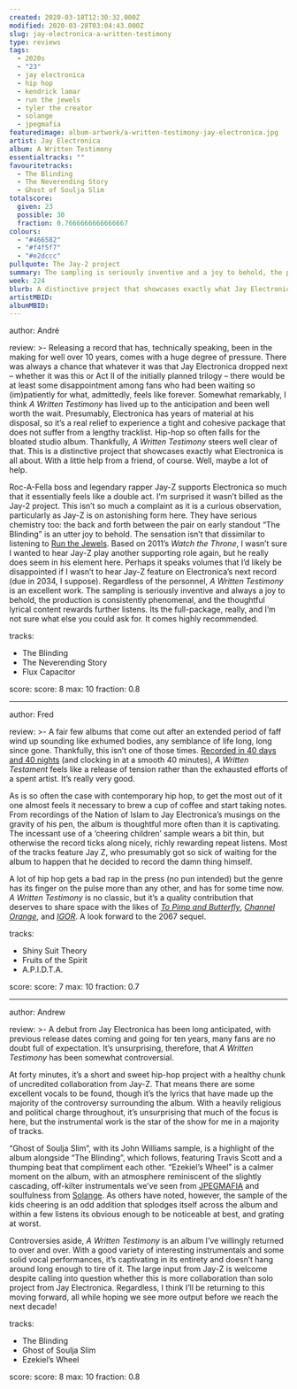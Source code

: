 ```yaml
---
created: 2020-03-18T12:30:32.000Z
modified: 2020-03-28T03:04:43.000Z
slug: jay-electronica-a-written-testimony
type: reviews
tags:
  - 2020s
  - "23"
  - jay electronica
  - hip hop
  - kendrick lamar
  - run the jewels
  - tyler the creator
  - solange
  - jpegmafia
featuredimage: album-artwork/a-written-testimony-jay-electronica.jpg
artist: Jay Electronica
album: A Written Testimony
essentialtracks: ""
favouritetracks:
  - The Blinding
  - The Neverending Story
  - Ghost of Soulja Slim
totalscore:
  given: 23
  possible: 30
  fraction: 0.7666666666666667
colours:
  - "#466582"
  - "#f4f5f7"
  - "#e2dccc"
pullquote: The Jay-2 project
summary: The sampling is seriously inventive and a joy to behold, the production is consistently phenomenal, and the thoughtful lyrical content rewards further listens.
week: 224
blurb: A distinctive project that showcases exactly what Jay Electronica is all about. With a little help from a friend, of course.
artistMBID:
albumMBID:
---
```

author: André

review: >-
  Releasing a record that has, technically speaking, been in the making for well over 10 years, comes with a huge degree of pressure. There was always a chance that whatever it was that Jay Electronica dropped next – whether it was this or Act II of the initially planned trilogy – there would be at least some disappointment among fans who had been waiting so (im)patiently for what, admittedly, feels like forever. Somewhat remarkably, I think *A Written Testimony* has lived up to the anticipation and been well worth the wait. Presumably, Electronica has years of material at his disposal, so it’s a real relief to experience a tight and cohesive package that does not suffer from a lengthy tracklist. Hip-hop so often falls for the bloated studio album. Thankfully, *A Written Testimony* steers well clear of that. This is a distinctive project that showcases exactly what Electronica is all about. With a little help from a friend, of course. Well, maybe a lot of help.

  Roc-A-Fella boss and legendary rapper Jay-Z supports Electronica so much that it essentially feels like a double act. I’m surprised it wasn’t billed as the Jay-2 project. This isn’t so much a complaint as it is a curious observation, particularly as Jay-Z is on astonishing form here. They have serious chemistry too: the back and forth between the pair on early standout “The Blinding” is an utter joy to behold. The sensation isn’t that dissimilar to listening to [Run the Jewels](<reviews/run-the-jewels-run-the-jewels-2/>). Based on 2011’s *Watch the Throne*, I wasn’t sure I wanted to hear Jay-Z play another supporting role again, but he really does seem in his element here. Perhaps it speaks volumes that I’d likely be disappointed if I wasn’t to hear Jay-Z feature on Electronica’s next record (due in 2034, I suppose). Regardless of the personnel, *A Written Testimony* is an excellent work. The sampling is seriously inventive and always a joy to behold, the production is consistently phenomenal, and the thoughtful lyrical content rewards further listens. Its the full-package, really, and I’m not sure what else you could ask for. It comes highly recommended.

tracks:
  - The Blinding
  - ­­The Neverending Story
  - ­­Flux Capacitor

score:
  score: 8
  max: 10
  fraction: 0.8

---
author: Fred

review: >-
  A fair few albums that come out after an extended period of faff wind up sounding like exhumed bodies, any semblance of life long, long since gone. Thankfully, this isn’t one of those times. [Recorded in 40 days and 40 nights](<https://www.vulture.com/2020/03/jay-electronica-debut-album-a-written-testimony-jay-z-tidal.html>) (and clocking in at a smooth 40 minutes), *A Written Testament* feels like a release of tension rather than the exhausted efforts of a spent artist. It’s really very good.

  As is so often the case with contemporary hip hop, to get the most out of it one almost feels it necessary to brew a cup of coffee and start taking notes. From recordings of the Nation of Islam to Jay Electronica’s musings on the gravity of his pen, the album is thoughtful more often than it is captivating. The incessant use of a ‘cheering children’ sample wears a bit thin, but otherwise the record ticks along nicely, richly rewarding repeat listens. Most of the tracks feature Jay Z, who presumably got so sick of waiting for the album to happen that he decided to record the damn thing himself.

  A lot of hip hop gets a bad rap in the press (no pun intended) but the genre has its finger on the pulse more than any other, and has for some time now. *A Written Testimony* is no classic, but it’s a quality contribution that deserves to share space with the likes of [*To Pimp and Butterfly*](<reviews/kendrick-lamar-to-pimp-a-butterfly/>), [*Channel Orange*](<reviews/frank-ocean-channel-orange/>), and [*IGOR*](<reviews/tyler-the-creator-igor/>). A look forward to the 2067 sequel.

tracks:
  - Shiny Suit Theory
  - ­­Fruits of the Spirit
  - ­­A.P.I.D.T.A.

score:
  score: 7
  max: 10
  fraction: 0.7

---
author: Andrew

review: >-
  A debut from Jay Electronica has been long anticipated, with previous release dates coming and going for ten years, many fans are no doubt full of expectation. It’s unsurprising, therefore, that *A Written Testimony* has been somewhat controversial.

  At forty minutes, it’s a short and sweet hip-hop project with a healthy chunk of uncredited collaboration from Jay-Z. That means there are some excellent vocals to be found, though it’s the lyrics that have made up the majority of the controversy surrounding the album. With a heavily religious and political charge throughout, it’s unsurprising that much of the focus is here, but the instrumental work is the star of the show for me in a majority of tracks.

  “Ghost of Soulja Slim”, with its John Williams sample, is a highlight of the album alongside “The Blinding”, which follows, featuring Travis Scott and a thumping beat that compliment each other. “Ezekiel’s Wheel” is a calmer moment on the album, with an atmosphere reminiscent of the slightly cascading, off-kilter instrumentals we’ve seen from [JPEGMAFIA](<reviews/jpegmafia-all-my-heroes-are-cornballs/>) and soulfulness from [Solange](<reviews/solange-a-seat-at-the-table/>). As others have noted, however, the sample of the kids cheering is an odd addition that splodges itself across the album and within a few listens its obvious enough to be noticeable at best, and grating at worst.

  Controversies aside, *A Written Testimony* is an album I’ve willingly returned to over and over. With a good variety of interesting instrumentals and some solid vocal performances, it’s captivating in its entirety and doesn’t hang around long enough to tire of it. The large input from Jay-Z is welcome despite calling into question whether this is more collaboration than solo project from Jay Electronica. Regardless, I think I’ll be returning to this moving forward, all while hoping we see more output before we reach the next decade!

tracks:
  - The Blinding
  - ­­Ghost of Soulja Slim
  - ­­Ezekiel’s Wheel

score:
  score: 8
  max: 10
  fraction: 0.8
